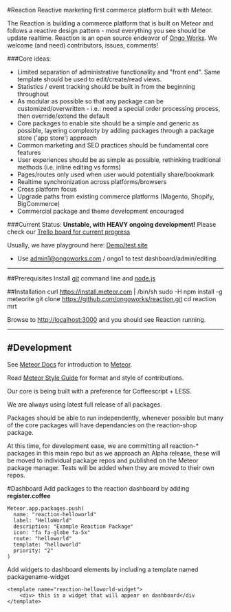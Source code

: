 #Reaction
Reactive marketing first commerce platform built with Meteor.

The Reaction is building a commerce platform that is built on Meteor and follows a reactive design pattern - most everything you see should be update realtime. Reaction is an open source endeavor of [Ongo Works](http://ongoworks.com). We welcome (and need) contributors, issues, comments!

###Core ideas:

* Limited separation of administrative functionality and "front end". Same template should be used to edit/create/read views.
* Statistics / event tracking should be built in from the beginning throughout
* As modular as possible so that any package can be customized/overwritten - i.e.: need a special order processing process, then override/extend the default
* Core packages to enable site should be a simple and generic as possible, layering complexity by adding packages through a package store ('app store') approach
* Common marketing and SEO practices should be fundamental core features
* User experiences should be as simple as possible, rethinking traditional methods (i.e. inline editing vs forms)
* Pages/routes only used when user would potentially share/bookmark
* Realtime synchronization across platforms/browsers
* Cross platform focus
* Upgrade paths from existing commerce platforms (Magento, Shopify, BigCommerce)
* Commercial package and theme development encouraged

###Current Status:
**Unstable, with HEAVY ongoing development!**
Please check our [Trello board for current progress](https://trello.com/b/aGpcYS5e/development)

Usually, we have playground here: [Demo/test site](http://reaction.meteor.com)

* Use admin1@ongoworks.com / ongo1 to test dashboard/admin/editing.

---
##Prerequisites
Install [git](https://github.com/blog/1510-installing-git-from-github-for-mac) command line and [node.js](http://nodejs.org/)

##Installation
    curl https://install.meteor.com | /bin/sh
    sudo -H npm install -g meteorite
    git clone https://github.com/ongoworks/reaction.git
    cd reaction
    mrt

Browse to [http://localhost:3000](http://localhost:3000) and you should see Reaction running.


---
#Development
---

See [Meteor Docs](http://docs.meteor.com) for introduction to [Meteor](http://meteor.com).

Read [Meteor Style Guide](https://github.com/meteor/meteor/wiki/Meteor-Style-Guide) for format and style of contributions.

Our core is being built with a preference for Coffeescript + LESS.

We are always using latest full release of all packages.

Packages should be able to run independently, whenever possible but many of the core packages will have dependancies on the reaction-shop package.

At this time, for development ease, we are committing all reaction-* packages in this main repo but as we approach an Alpha release, these will be moved to individual package repos and published on the Meteor package manager. Tests will be added when they are moved to their own repos.

#Dashboard
Add packages to the reaction dashboard by adding **register.coffee**

	Meteor.app.packages.push(
	  name: "reaction-helloworld"
	  label: "HelloWorld"
	  description: "Example Reaction Package"
	  icon: "fa fa-globe fa-5x"
	  route: "helloworld"
	  template: "helloworld"
	  priority: "2"
	)

Add widgets to dashboard elements by including a template named packagename-widget

	<template name="reaction-helloworld-widget">
		<div> this is a widget that will appear on dashboard</div
	</template>